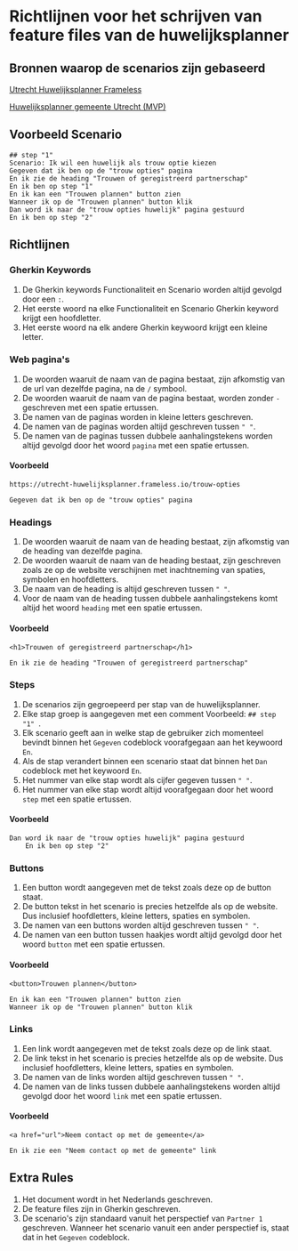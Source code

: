 # Richtlijnen voor het schrijven van feature files van de huwelijksplanner

## Bronnen waarop de scenarios zijn gebaseerd

[Utrecht Huwelijksplanner Frameless](https://utrecht-huwelijksplanner.frameless.io/)

[Huwelijksplanner gemeente Utrecht (MVP)](https://github.com/frameless/wiki/wiki/Huwelijksplanner-gemeente-Utrecht)

## Voorbeeld Scenario

```
## step "1"
Scenario: Ik wil een huwelijk als trouw optie kiezen
Gegeven dat ik ben op de "trouw opties" pagina
En ik zie de heading "Trouwen of geregistreerd partnerschap"
En ik ben op step "1"
En ik kan een "Trouwen plannen" button zien
Wanneer ik op de "Trouwen plannen" button klik
Dan word ik naar de "trouw opties huwelijk" pagina gestuurd
En ik ben op step "2"

```

## Richtlijnen

### Gherkin Keywords

1. De Gherkin keywords Functionaliteit en Scenario worden altijd gevolgd door een `:`.
2. Het eerste woord na elke Functionaliteit en Scenario Gherkin keyword krijgt een hoofdletter.
3. Het eerste woord na elk andere Gherkin keywoord krijgt een kleine letter.

### Web pagina's

1. De woorden waaruit de naam van de pagina bestaat, zijn afkomstig van de url van dezelfde pagina, na de `/` symbool.
2. De woorden waaruit de naam van de pagina bestaat, worden zonder `-` geschreven met een spatie ertussen.
3. De namen van de paginas worden in kleine letters geschreven.
4. De namen van de paginas worden altijd geschreven tussen `" "`.
5. De namen van de paginas tussen dubbele aanhalingstekens worden altijd gevolgd door het woord `pagina` met een spatie ertussen.

#### Voorbeeld

```
https://utrecht-huwelijksplanner.frameless.io/trouw-opties

Gegeven dat ik ben op de "trouw opties" pagina
```

### Headings

1. De woorden waaruit de naam van de heading bestaat, zijn afkomstig van de heading van dezelfde pagina.
2. De woorden waaruit de naam van de heading bestaat, zijn geschreven zoals ze op de website verschijnen met inachtneming van spaties, symbolen en hoofdletters.
3. De naam van de heading is altijd geschreven tussen `" "`.
4. Voor de naam van de heading tussen dubbele aanhalingstekens komt altijd het woord `heading` met een spatie ertussen.

#### Voorbeeld

```
<h1>Trouwen of geregistreerd partnerschap</h1>

En ik zie de heading "Trouwen of geregistreerd partnerschap"
```

### Steps

1. De scenarios zijn gegroepeerd per stap van de huwelijksplanner.
2. Elke stap groep is aangegeven met een comment Voorbeeld: `## step "1" `.
3. Elk scenario geeft aan in welke stap de gebruiker zich momenteel bevindt binnen het `Gegeven` codeblock voorafgegaan aan het keywoord `En`.
4. Als de stap verandert binnen een scenario staat dat binnen het `Dan` codeblock met het keywoord `En`.
5. Het nummer van elke stap wordt als cijfer gegeven tussen `" "`.
6. Het nummer van elke stap wordt altijd voorafgegaan door het woord `step` met een spatie ertussen.

#### Voorbeeld

```
Dan word ik naar de "trouw opties huwelijk" pagina gestuurd
    En ik ben op step "2"
```

### Buttons

1. Een button wordt aangegeven met de tekst zoals deze op de button staat.
2. De button tekst in het scenario is precies hetzelfde als op de website. Dus inclusief hoofdletters, kleine letters, spaties en symbolen.
3. De namen van een buttons worden altijd geschreven tussen `" "`.
4. De namen van een button tussen haakjes wordt altijd gevolgd door het woord `button` met een spatie ertussen.

#### Voorbeeld

```
<button>Trouwen plannen</button>

En ik kan een "Trouwen plannen" button zien
Wanneer ik op de "Trouwen plannen" button klik
```

### Links

1. Een link wordt aangegeven met de tekst zoals deze op de link staat.
2. De link tekst in het scenario is precies hetzelfde als op de website. Dus inclusief hoofdletters, kleine letters, spaties en symbolen.
3. De namen van de links worden altijd geschreven tussen `" "`.
4. De namen van de links tussen dubbele aanhalingstekens worden altijd gevolgd door het woord `link` met een spatie ertussen.

#### Voorbeeld

```
<a href="url">Neem contact op met de gemeente</a>

En ik zie een "Neem contact op met de gemeente" link
```

## Extra Rules

1. Het document wordt in het Nederlands geschreven.
2. De feature files zijn in Gherkin geschreven.
3. De scenario's zijn standaard vanuit het perspectief van `Partner 1` geschreven. Wanneer het scenario vanuit een ander perspectief is, staat dat in het `Gegeven` codeblock.
